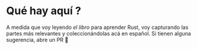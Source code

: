 # Qué hay aquí ?

A medida que voy leyendo _el libro_ para aprender Rust, voy capturando las partes más relevantes y coleccionándolas acá en español. Si tienen alguna sugerencia, abre un PR 🙂

